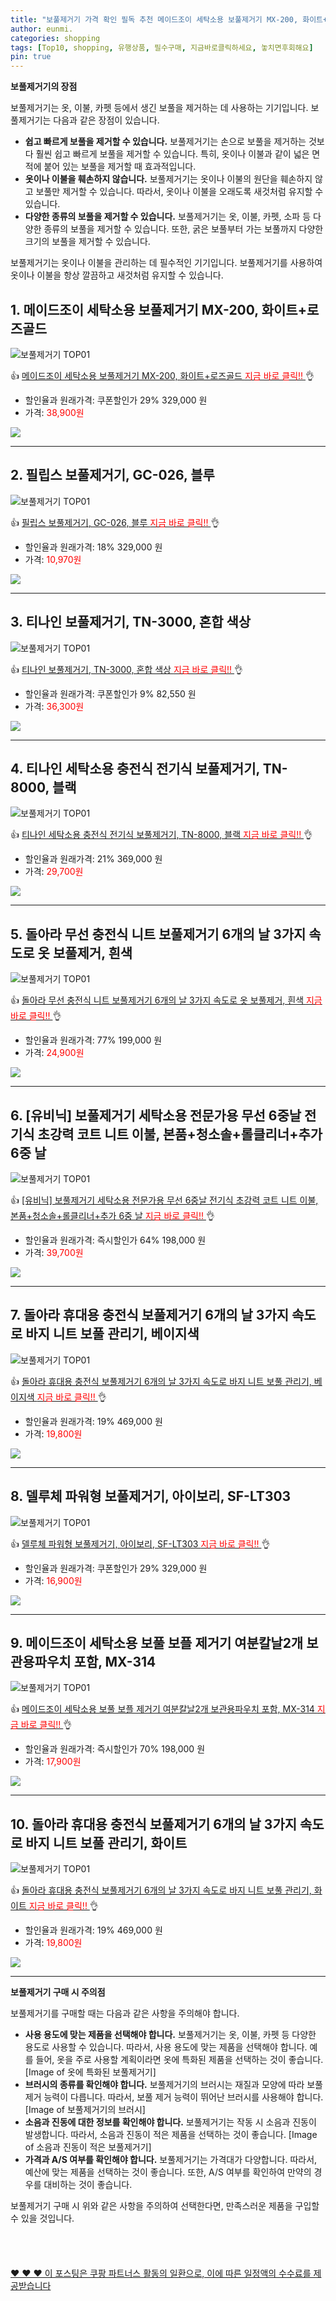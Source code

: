 ```yaml
---
title: "보풀제거기 가격 확인 필독 추천 메이드조이 세탁소용 보풀제거기 MX-200, 화이트+로즈골드 비교 장점 구매가이드"
author: eunmi.
categories: shopping
tags: [Top10, shopping, 유행상품, 필수구매, 지금바로클릭하세요, 놓치면후회해요]
pin: true
---
```

**보풀제거기의 장점**

보풀제거기는 옷, 이불, 카펫 등에서 생긴 보풀을 제거하는 데 사용하는 기기입니다. 보풀제거기는 다음과 같은 장점이 있습니다.

* **쉽고 빠르게 보풀을 제거할 수 있습니다.** 보풀제거기는 손으로 보풀을 제거하는 것보다 훨씬 쉽고 빠르게 보풀을 제거할 수 있습니다. 특히, 옷이나 이불과 같이 넓은 면적에 붙어 있는 보풀을 제거할 때 효과적입니다.
* **옷이나 이불을 훼손하지 않습니다.** 보풀제거기는 옷이나 이불의 원단을 훼손하지 않고 보풀만 제거할 수 있습니다. 따라서, 옷이나 이불을 오래도록 새것처럼 유지할 수 있습니다.
* **다양한 종류의 보풀을 제거할 수 있습니다.** 보풀제거기는 옷, 이불, 카펫, 소파 등 다양한 종류의 보풀을 제거할 수 있습니다. 또한, 굵은 보풀부터 가는 보풀까지 다양한 크기의 보풀을 제거할 수 있습니다.

보풀제거기는 옷이나 이불을 관리하는 데 필수적인 기기입니다. 보풀제거기를 사용하여 옷이나 이불을 항상 깔끔하고 새것처럼 유지할 수 있습니다.

   

## 1. 메이드조이 세탁소용 보풀제거기 MX-200, 화이트+로즈골드

![보풀제거기 TOP01](https://thumbnail7.coupangcdn.com/thumbnails/remote/230x230ex/image/vendor_inventory/6ac1/61b22a826b267173bf2410ba9c281078e3bc6388ae412ad438dda50b5a0e.jpg)


👍 [메이드조이 세탁소용 보풀제거기 MX-200, 화이트+로즈골드 <font color=red> 지금 바로 클릭!! </font> ](https://link.coupang.com/re/AFFSDP?lptag=AF3617701&subid=GithubCoopas&pageKey=6961969830&traceid=V0-153&itemId=16952332564&vendorItemId=84129122817) 👌 


- 할인율과 원래가격: 쿠폰할인가 29%  329,000   원
- 가격: <span style='color:red'>38,900원</span>

[![](/discount_price.png)](https://link.coupang.com/re/AFFSDP?lptag=AF3617701&subid=GithubCoopas&pageKey=6961969830&traceid=V0-153&itemId=16952332564&vendorItemId=84129122817)

---


   

## 2. 필립스 보풀제거기, GC-026, 블루

![보풀제거기 TOP01](https://thumbnail9.coupangcdn.com/thumbnails/remote/230x230ex/image/retail/images/1427025933880857-2334980a-bd8a-4f21-a610-5e339f8845d5.jpg)


👍 [필립스 보풀제거기, GC-026, 블루 <font color=red> 지금 바로 클릭!! </font> ](https://link.coupang.com/re/AFFSDP?lptag=AF3617701&subid=GithubCoopas&pageKey=4947594003&traceid=V0-153&itemId=6529631478&vendorItemId=87487710992) 👌 


- 할인율과 원래가격: 18%  329,000   원
- 가격: <span style='color:red'>10,970원</span>

[![](/discount_price.png)](https://link.coupang.com/re/AFFSDP?lptag=AF3617701&subid=GithubCoopas&pageKey=4947594003&traceid=V0-153&itemId=6529631478&vendorItemId=87487710992)

---


   

## 3. 티나인 보풀제거기, TN-3000, 혼합 색상

![보풀제거기 TOP01](https://thumbnail8.coupangcdn.com/thumbnails/remote/230x230ex/image/retail/images/8493653025012659-1415a9ff-a56d-420b-b1c7-dfa6f681e55d.jpg)


👍 [티나인 보풀제거기, TN-3000, 혼합 색상 <font color=red> 지금 바로 클릭!! </font> ](https://link.coupang.com/re/AFFSDP?lptag=AF3617701&subid=GithubCoopas&pageKey=7345236717&traceid=V0-153&itemId=18888722202&vendorItemId=5457826928) 👌 


- 할인율과 원래가격: 쿠폰할인가 9%  82,550   원
- 가격: <span style='color:red'>36,300원</span>

[![](/discount_price.png)](https://link.coupang.com/re/AFFSDP?lptag=AF3617701&subid=GithubCoopas&pageKey=7345236717&traceid=V0-153&itemId=18888722202&vendorItemId=5457826928)

---


   

## 4. 티나인 세탁소용 충전식 전기식 보풀제거기, TN-8000, 블랙

![보풀제거기 TOP01](https://thumbnail7.coupangcdn.com/thumbnails/remote/230x230ex/image/retail/images/2022/12/23/13/8/c1ccff38-3cb7-4021-b019-01005fc94443.jpg)


👍 [티나인 세탁소용 충전식 전기식 보풀제거기, TN-8000, 블랙 <font color=red> 지금 바로 클릭!! </font> ](https://link.coupang.com/re/AFFSDP?lptag=AF3617701&subid=GithubCoopas&pageKey=7017330203&traceid=V0-153&itemId=17267814022&vendorItemId=84439006032) 👌 


- 할인율과 원래가격: 21%  369,000   원
- 가격: <span style='color:red'>29,700원</span>

[![](/discount_price.png)](https://link.coupang.com/re/AFFSDP?lptag=AF3617701&subid=GithubCoopas&pageKey=7017330203&traceid=V0-153&itemId=17267814022&vendorItemId=84439006032)

---


   

## 5. 돌아라 무선 충전식 니트 보풀제거기 6개의 날 3가지 속도로 옷 보풀제거, 흰색

![보풀제거기 TOP01](https://thumbnail7.coupangcdn.com/thumbnails/remote/230x230ex/image/vendor_inventory/e63f/955d0d2f353c8c7628de597e457f2fd757a12bfce9ae18c5410c0f7a249e.jpg)


👍 [돌아라 무선 충전식 니트 보풀제거기 6개의 날 3가지 속도로 옷 보풀제거, 흰색 <font color=red> 지금 바로 클릭!! </font> ](https://link.coupang.com/re/AFFSDP?lptag=AF3617701&subid=GithubCoopas&pageKey=7593633103&traceid=V0-153&itemId=20071698737&vendorItemId=86823811493) 👌 


- 할인율과 원래가격: 77%  199,000   원
- 가격: <span style='color:red'>24,900원</span>

[![](/discount_price.png)](https://link.coupang.com/re/AFFSDP?lptag=AF3617701&subid=GithubCoopas&pageKey=7593633103&traceid=V0-153&itemId=20071698737&vendorItemId=86823811493)

---


   

## 6. [유비닉] 보풀제거기 세탁소용 전문가용 무선 6중날 전기식 초강력 코트 니트 이불, 본품+청소솔+롤클리너+추가 6중 날

![보풀제거기 TOP01](https://thumbnail7.coupangcdn.com/thumbnails/remote/230x230ex/image/vendor_inventory/9405/c30eaceaae9bf1ab53e5222237b3763545c5c576fe1b4c2823db2e3f7c91.jpg)


👍 [[유비닉] 보풀제거기 세탁소용 전문가용 무선 6중날 전기식 초강력 코트 니트 이불, 본품+청소솔+롤클리너+추가 6중 날 <font color=red> 지금 바로 클릭!! </font> ](https://link.coupang.com/re/AFFSDP?lptag=AF3617701&subid=GithubCoopas&pageKey=6925004816&traceid=V0-153&itemId=16736597785&vendorItemId=83918525510) 👌 


- 할인율과 원래가격: 즉시할인가 64%  198,000   원
- 가격: <span style='color:red'>39,700원</span>

[![](/discount_price.png)](https://link.coupang.com/re/AFFSDP?lptag=AF3617701&subid=GithubCoopas&pageKey=6925004816&traceid=V0-153&itemId=16736597785&vendorItemId=83918525510)

---


   

## 7. 돌아라 휴대용 충전식 보풀제거기 6개의 날 3가지 속도로 바지 니트 보풀 관리기, 베이지색

![보풀제거기 TOP01](https://thumbnail8.coupangcdn.com/thumbnails/remote/230x230ex/image/vendor_inventory/79d1/a096e5544aa0f240c5a462f6fce96067bd695a7630f5b20398d5672accf4.jpg)


👍 [돌아라 휴대용 충전식 보풀제거기 6개의 날 3가지 속도로 바지 니트 보풀 관리기, 베이지색 <font color=red> 지금 바로 클릭!! </font> ](https://link.coupang.com/re/AFFSDP?lptag=AF3617701&subid=GithubCoopas&pageKey=7658100296&traceid=V0-153&itemId=20394474266&vendorItemId=87477136685) 👌 


- 할인율과 원래가격: 19%  469,000   원
- 가격: <span style='color:red'>19,800원</span>

[![](/discount_price.png)](https://link.coupang.com/re/AFFSDP?lptag=AF3617701&subid=GithubCoopas&pageKey=7658100296&traceid=V0-153&itemId=20394474266&vendorItemId=87477136685)

---


   

## 8. 델루체 파워형 보풀제거기, 아이보리, SF-LT303

![보풀제거기 TOP01](https://thumbnail9.coupangcdn.com/thumbnails/remote/230x230ex/image/retail/images/1394732617784405-6b5f379f-e0c5-46bc-8b58-4537282f77a0.jpg)


👍 [델루체 파워형 보풀제거기, 아이보리, SF-LT303 <font color=red> 지금 바로 클릭!! </font> ](https://link.coupang.com/re/AFFSDP?lptag=AF3617701&subid=GithubCoopas&pageKey=6398027106&traceid=V0-153&itemId=13669566244&vendorItemId=3003151000) 👌 


- 할인율과 원래가격: 쿠폰할인가 29%  329,000   원
- 가격: <span style='color:red'>16,900원</span>

[![](/discount_price.png)](https://link.coupang.com/re/AFFSDP?lptag=AF3617701&subid=GithubCoopas&pageKey=6398027106&traceid=V0-153&itemId=13669566244&vendorItemId=3003151000)

---


   

## 9. 메이드조이 세탁소용 보풀 보플 제거기 여분칼날2개 보관용파우치 포함, MX-314

![보풀제거기 TOP01](https://thumbnail10.coupangcdn.com/thumbnails/remote/230x230ex/image/vendor_inventory/6c8e/085d3def07e0bd44b03708db3f3c095c953af44d2e5e199413d474b8655a.jpg)


👍 [메이드조이 세탁소용 보풀 보플 제거기 여분칼날2개 보관용파우치 포함, MX-314 <font color=red> 지금 바로 클릭!! </font> ](https://link.coupang.com/re/AFFSDP?lptag=AF3617701&subid=GithubCoopas&pageKey=6176491976&traceid=V0-153&itemId=12093789956&vendorItemId=87266954087) 👌 


- 할인율과 원래가격: 즉시할인가 70%  198,000   원
- 가격: <span style='color:red'>17,900원</span>

[![](/discount_price.png)](https://link.coupang.com/re/AFFSDP?lptag=AF3617701&subid=GithubCoopas&pageKey=6176491976&traceid=V0-153&itemId=12093789956&vendorItemId=87266954087)

---


   

## 10. 돌아라 휴대용 충전식 보풀제거기 6개의 날 3가지 속도로 바지 니트 보풀 관리기, 화이트

![보풀제거기 TOP01](https://thumbnail7.coupangcdn.com/thumbnails/remote/230x230ex/image/vendor_inventory/2637/3148263cf83e2f8a7ecef27098f86c637ae8a7a68ca7c8bc0eeb5d853920.jpg)


👍 [돌아라 휴대용 충전식 보풀제거기 6개의 날 3가지 속도로 바지 니트 보풀 관리기, 화이트 <font color=red> 지금 바로 클릭!! </font> ](https://link.coupang.com/re/AFFSDP?lptag=AF3617701&subid=GithubCoopas&pageKey=7658100296&traceid=V0-153&itemId=20394474268&vendorItemId=87477136702) 👌 


- 할인율과 원래가격: 19%  469,000   원
- 가격: <span style='color:red'>19,800원</span>

[![](/discount_price.png)](https://link.coupang.com/re/AFFSDP?lptag=AF3617701&subid=GithubCoopas&pageKey=7658100296&traceid=V0-153&itemId=20394474268&vendorItemId=87477136702)

---
**보풀제거기 구매 시 주의점**

보풀제거기를 구매할 때는 다음과 같은 사항을 주의해야 합니다.

* **사용 용도에 맞는 제품을 선택해야 합니다.** 보풀제거기는 옷, 이불, 카펫 등 다양한 용도로 사용할 수 있습니다. 따라서, 사용 용도에 맞는 제품을 선택해야 합니다. 예를 들어, 옷을 주로 사용할 계획이라면 옷에 특화된 제품을 선택하는 것이 좋습니다.
[Image of 옷에 특화된 보풀제거기]
* **브러시의 종류를 확인해야 합니다.** 보풀제거기의 브러시는 재질과 모양에 따라 보풀 제거 능력이 다릅니다. 따라서, 보풀 제거 능력이 뛰어난 브러시를 사용해야 합니다.
[Image of 보풀제거기의 브러시]
* **소음과 진동에 대한 정보를 확인해야 합니다.** 보풀제거기는 작동 시 소음과 진동이 발생합니다. 따라서, 소음과 진동이 적은 제품을 선택하는 것이 좋습니다.
[Image of 소음과 진동이 적은 보풀제거기]
* **가격과 A/S 여부를 확인해야 합니다.** 보풀제거기는 가격대가 다양합니다. 따라서, 예산에 맞는 제품을 선택하는 것이 좋습니다. 또한, A/S 여부를 확인하여 만약의 경우를 대비하는 것이 좋습니다.

보풀제거기 구매 시 위와 같은 사항을 주의하여 선택한다면, 만족스러운 제품을 구입할 수 있을 것입니다.<br><br><br><br><br> [ ❤ ❤ ❤ 이 포스팅은 쿠팡 파트너스 활동의 일환으로, 이에 따른 일정액의 수수료를 제공받습니다](https://link.coupang.com/a/bcEFyh)